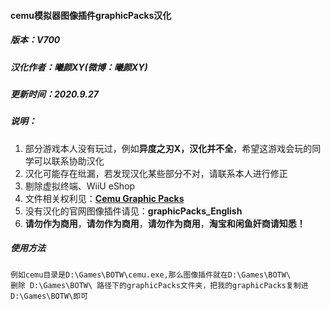 #### cemu模拟器图像插件graphicPacks汉化

##### 版本：V700

##### 汉化作者：曦颜XY(微博：曦颜XY)

##### 更新时间：2020.9.27

##### 说明：

1. 部分游戏本人没有玩过，例如**异度之刃X，汉化并不全**，希望这游戏会玩的同学可以联系协助汉化
2. 汉化可能存在纰漏，若发现汉化某些部分不对，请联系本人进行修正
3. 剔除虚拟终端、WiiU eShop
4. 文件相关权利见：[**Cemu Graphic Packs**](https://slashiee.github.io/cemu_graphic_packs/)
5. 没有汉化的官网图像插件请见：**graphicPacks_English**
6. **请勿作为商用**，**请勿作为商用**，**请勿作为商用**，**淘宝和闲鱼奸商请知悉！**

##### 使用方法
    例如cemu目录是D:\Games\BOTW\cemu.exe,那么图像插件就在D:\Games\BOTW\
    删除 D:\Games\BOTW\ 路径下的graphicPacks文件夹，把我的graphicPacks复制进D:\Games\BOTW\即可
